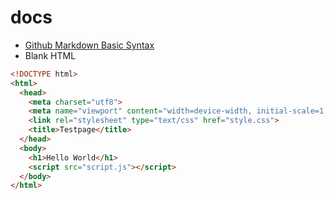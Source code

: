 # docs

- [Github Markdown Basic Syntax](https://docs.github.com/en/get-started/writing-on-github/getting-started-with-writing-and-formatting-on-github/basic-writing-and-formatting-syntax)
- Blank HTML

```html
<!DOCTYPE html>
<html>
  <head>
    <meta charset="utf8">
    <meta name="viewport" content="width=device-width, initial-scale=1.0">
    <link rel="stylesheet" type="text/css" href="style.css">
    <title>Testpage</title>
  </head>
  <body>
    <h1>Hello World</h1>
    <script src="script.js"></script>
  </body>
</html>
```
